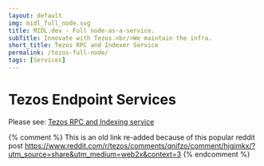 ```yaml
---
layout: default
img: midl_full_node.svg
title: MIDL.dev - Full node-as-a-service.
subTitle: Innovate with Tezos.<br/>We maintain the infra.
short_title: Tezos RPC and Indexer Service
permalink: /tezos-full-node/
tags: [Services]
---
```


# Tezos Endpoint Services

Please see: [Tezos RPC and Indexing service](/tezos-endpoints/)


{% comment %}
This is an old link re-added because of this popular reddit post
https://www.reddit.com/r/tezos/comments/qnifzo/comment/hjgimkx/?utm_source=share&utm_medium=web2x&context=3
{% endcomment %}
